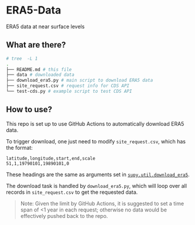# ERA5-Data
ERA5 data at near surface levels

## What are there?

``` bash
# tree  -L 1
.
├── README.md # this file
├── data # downloaded data
├── download_era5.py # main script to download ERA5 data
├── site_request.csv # request info for CDS API
└── test-cds.py # example script to test CDS API

```

## How to use?

This repo is set up to use GitHub Actions to automatically download ERA5 data.

To trigger download, one just need to modify `site_request.csv`, which has the format:

```csv
latitude,longitude,start,end,scale
51,1,19790101,19890101,0
```

These headings are the same as arguments set in [`supy.util.download_era5`](https://supy.readthedocs.io/en/latest/api/supy.util/supy.util.download_era5.html#supy.util.download_era5).

The download task is handled by `download_era5.py`, which will loop over all records in `site_request.csv` to get the requested data.

> Note:
> Given the limit by GitHub Actions, it is suggested to set a time span of <1 year in each request; otherwise no data would be effectively pushed back to the repo.

